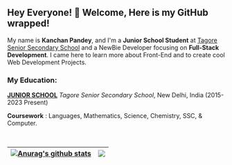 ## Hey Everyone! 👋 Welcome, Here is my GitHub wrapped!

My name is **Kanchan Pandey**, and I'm a **Junior School Student** at [Tagore Senior Secondary School](https://tagoreschool.com) and a NewBie Developer focusing on **Full-Stack Development**. I came here to learn more about Front-End and to create cool Web Development Projects.


### My Education:

[**JUNIOR SCHOOL**](http://tagoreschool.com) *Tagore Senior Secondary School*, New Delhi, India (2015-2023 Present)

**Coursework** : Languages, Mathematics, Science, Chemistry, SSC, & Computer.

<br>

| <a href="https://github.com/anuraghazra/github-readme-stats"><img align="center" src="https://github-readme-stats.vercel.app/api?username=kanchan&show_icons=true&include_all_commits=true&theme=onedark&hide_border=true" alt="Anurag's github stats" /></a> | <a href="https://github.com/anuraghazra/github-readme-stats"><img align="center" src="https://github-readme-stats.vercel.app/api/top-langs/?username=kanchan&exclude_repo=gaurtvin.github.io,layout=compact&theme=onedark&hide_border=true" /></a> |
| ------------- | ------------- |
